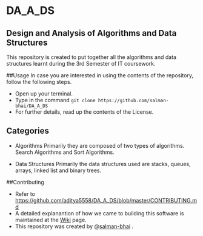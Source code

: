 # DA_A_DS
## Design and Analysis of Algorithms and Data Structures

This repository is created to put together all the algorithms and data structures learnt during the 3rd Semester of IT coursework.

##Usage
In case you are interested in using the contents of the repository, follow the following steps.

- Open up your terminal.
- Type in the command `git clone https://github.com/salman-bhai/DA_A_DS`
- For further details, read up the contents of the License.
 

## Categories

- Algorithms
Primarily they are composed of two types of algorithms. Search Algorithms and Sort Algorithms.

- Data Structures
Primarily the data structures used are stacks, queues, arrays, linked list and binary trees.

##Contributing
- Refer to https://github.com/aditya5558/DA_A_DS/blob/master/CONTRIBUTING.md
- A detailed explanantion of how we came to building this software is maintained at the [Wiki](https://github.com/salman-bhai/DA_A_DS/wiki) page.
- This repository was created by @[salman-bhai](https://github.com/salman-bhai) . 


